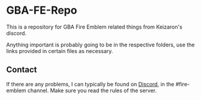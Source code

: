 # GBA-FE-Repo

This is a repository for GBA Fire Emblem related things from Keizaron's discord.

Anything important is probably going to be in the respective folders, use the links provided in certain files as necessary.

## Contact

If there are any problems, I can typically be found on [Discord](https://discord.gg/keizaron), in the #fire-emblem channel. Make sure you read the rules of the server.
